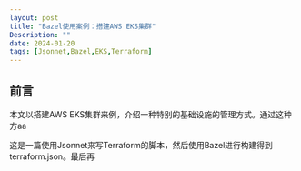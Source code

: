 ```yaml
---
layout: post
title: "Bazel使用案例：搭建AWS EKS集群"
Description: ""
date: 2024-01-20
tags: [Jsonnet,Bazel,EKS,Terraform]
---
```


## 前言
本文以搭建AWS EKS集群来例，介绍一种特别的基础设施的管理方式。通过这种方aa

这是一篇使用Jsonnet来写Terraform的脚本，然后使用Bazel进行构建得到terraform.json。最后再

